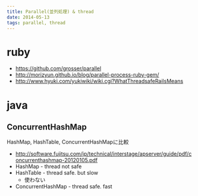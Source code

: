```yaml
---
title: Parallel(並列処理) & thread
date: 2014-05-13
tags: parallel, thread
---
```


# ruby

+ <https://github.com/grosser/parallel>
+ <http://morizyun.github.io/blog/parallel-process-ruby-gem/>
+ <http://www.hyuki.com/yukiwiki/wiki.cgi?WhatThreadsafeRailsMeans>

# java

## ConcurrentHashMap

HashMap, HashTable, ConcurrentHashMapに比較

+  <http://software.fujitsu.com/jp/technical/interstage/apserver/guide/pdf/concurrenthashmap-20120105.pdf>
+ HashMap - thread not safe
+ HashTable - thread safe. but slow
  + 使わない
+ ConcurrentHashMap - thread safe. fast
